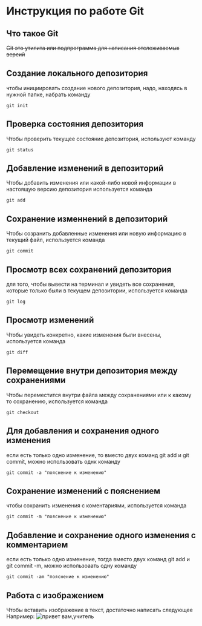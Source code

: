 # **Инструкция по работе Git** #

## Что такое Git
~~Git это утилита или подпрограмма для написания отслеживаемых версий~~
## Создание локального депозитория
чтобы инициировать создание нового депозитория, надо, находясь в нужной папке, набрать команду

    git init

## Проверка состояния депозитория

Чтобы проверить текущее состояние депозитория, используют команду

    git status
## Добавление изменений в депозиторий
Чтобы добавить изменения или какой-либо новой информации в настоящую версию депозитория используется команда

    git add
## Сохранение изменнений в депозиторий
Чтобы созранить добавленные изменения или новую информацию в текущий файл, используется команда

    git commit
## Просмотр всех сохранений депозитория
для того, чтобы вывести на терминал и увидеть все сохранения, которые только были в текущем депозитории, используется команда

    git log
## Просмотр изменений
Чтобы увидеть конкретно, какие изменения были внесены, используется команда

    git diff
## Перемещение внутри депозитория между сохранениями
Чтобы переместится внутри файла между сохранениями или к какому то сохранению, используется команда

    git checkout
## Для добавления и сохранения одного изменения
если есть только одно изменение, то вместо двух команд git add и git commit, можно использовать однк команду

    git commit -a "пояснение к изменению"
## Сохранение изменений с пояснением
чтобы сохранить изменения с коментариями, используется команда

    git commit -m "пояснение к изменению"
## Добавление и сохранение одного изменения с комментарием
если есть только одно изменение, тогда вместо двух команд git add и git commit -m, можно использоаать одну команду

    git commit -am "пояснение к изменению"

## Работа с изображением
Чтобы вставить изображение в текст, достаточно написать следующее
![]()
Например:
![привет вам,учитель](scale_1200.png)